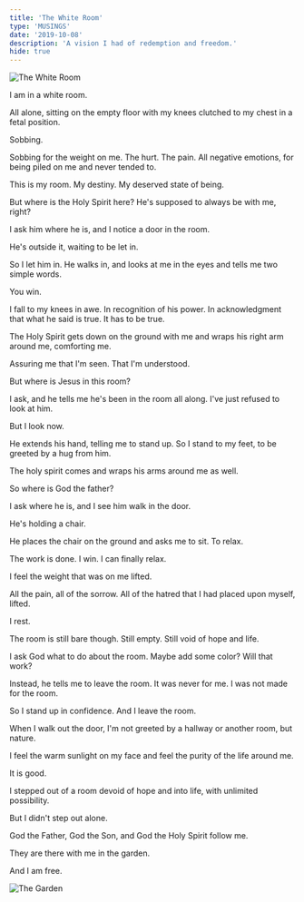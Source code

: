 ```yaml
---
title: 'The White Room'
type: 'MUSINGS'
date: '2019-10-08'
description: 'A vision I had of redemption and freedom.'
hide: true
---
```


![The White Room](https://images.unsplash.com/photo-1515511856280-7b23f68d2996?ixlib=rb-1.2.1&ixid=eyJhcHBfaWQiOjEyMDd9&auto=format&fit=crop&w=2253&q=80)

I am in a white room.

All alone, sitting on the empty floor with my knees clutched to my chest in a fetal position.

Sobbing.

Sobbing for the weight on me. The hurt. The pain. All negative emotions, for being piled on me and never tended to.

This is my room. My destiny. My deserved state of being.

But where is the Holy Spirit here? He's supposed to always be with me, right?

I ask him where he is, and I notice a door in the room.

He's outside it, waiting to be let in.

So I let him in. He walks in, and looks at me in the eyes and tells me two simple words.

You win.

I fall to my knees in awe. In recognition of his power. In acknowledgment that what he said is true. It has to be true.

The Holy Spirit gets down on the ground with me and wraps his right arm around me, comforting me.

Assuring me that I'm seen. That I'm understood.

But where is Jesus in this room?

I ask, and he tells me he's been in the room all along. I've just refused to look at him.

But I look now.

He extends his hand, telling me to stand up. So I stand to my feet, to be greeted by a hug from him.

The holy spirit comes and wraps his arms around me as well.

So where is God the father?

I ask where he is, and I see him walk in the door.

He's holding a chair.

He places the chair on the ground and asks me to sit. To relax.

The work is done. I win. I can finally relax.

I feel the weight that was on me lifted.

All the pain, all of the sorrow. All of the hatred that I had placed upon myself, lifted.

I rest.

The room is still bare though. Still empty. Still void of hope and life.

I ask God what to do about the room. Maybe add some color? Will that work?

Instead, he tells me to leave the room. It was never for me. I was not made for the room.

So I stand up in confidence. And I leave the room.

When I walk out the door, I'm not greeted by a hallway or another room, but nature.

I feel the warm sunlight on my face and feel the purity of the life around me.

It is good.

I stepped out of a room devoid of hope and into life, with unlimited possibility.

But I didn't step out alone.

God the Father, God the Son, and God the Holy Spirit follow me.

They are there with me in the garden.

And I am free.

![The Garden](https://images.unsplash.com/photo-1542489294-605675e3221d?ixlib=rb-1.2.1&ixid=eyJhcHBfaWQiOjEyMDd9&auto=format&fit=crop&w=934&q=80)
